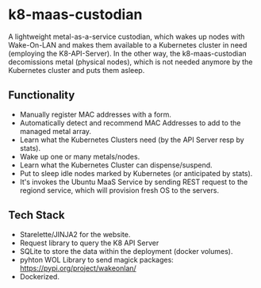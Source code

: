 # k8-maas-custodian
A lightweight metal-as-a-service custodian, which wakes up nodes with Wake-On-LAN and makes them available to a Kubernetes cluster in need (employing the K8-API-Server). In the other way, the k8-maas-custodian decomissions metal (physical nodes), which is not needed anymore by the Kubernetes cluster and puts them asleep.

## Functionality
- Manually register MAC addresses with a form.
- Automatically detect and recommend MAC Addresses to add to the managed metal array.
- Learn what the Kubernetes Clusters need (by the API Server resp by stats).
- Wake up one or many metals/nodes.
- Learn what the Kubernetes Cluster can dispense/suspend.
- Put to sleep idle nodes marked by Kubernetes (or anticipated by stats).
- It's invokes the Ubuntu MaaS Service by sending REST request to the regiond service, which will provision fresh OS to the servers.

## Tech Stack
- Starelette/JINJA2 for the website.
- Request library to query the K8 API Server
- SQLite to store the data within the deployment (docker volumes).
- pyhton WOL Library to send magick packages: https://pypi.org/project/wakeonlan/ 
- Dockerized.
